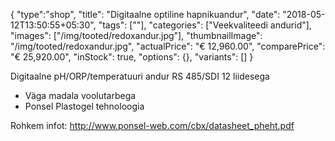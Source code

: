 {
    "type":"shop",
    "title": "Digitaalne optiline hapnikuandur",
    "date": "2018-05-12T13:50:55+05:30",
    "tags": [""],
    "categories": ["Veekvaliteedi andurid"],
    "images": ["/img/tooted/redoxandur.jpg"],
    "thumbnailImage": "/img/tooted/redoxandur.jpg",
    "actualPrice": "€ 12,960.00",
    "comparePrice": "€ 25,920.00",
    "inStock": true,
    "options": {},
    "variants": []
}

Digitaalne pH/ORP/temperatuuri andur
RS 485/SDI 12 liidesega

- Väga madala voolutarbega
- Ponsel Plastogel tehnoloogia

Rohkem infot: http://www.ponsel-web.com/cbx/datasheet_pheht.pdf